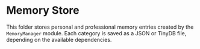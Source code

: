 # Memory Store

This folder stores personal and professional memory entries created by the `MemoryManager` module. Each category is saved as a JSON or TinyDB file, depending on the available dependencies.
